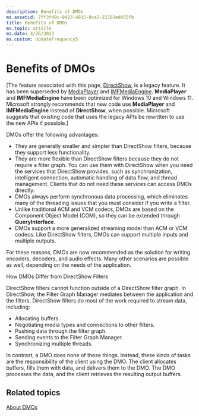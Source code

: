 ```yaml
---
description: Benefits of DMOs
ms.assetid: 7ff3fd9c-9423-4915-8ce2-22783ed455fb
title: Benefits of DMOs
ms.topic: article
ms.date: 4/26/2023
ms.custom: UpdateFrequency5
---
```


# Benefits of DMOs

\[The feature associated with this page, [DirectShow](/windows/win32/directshow/directshow), is a legacy feature. It has been superseded by [MediaPlayer](/uwp/api/Windows.Media.Playback.MediaPlayer) and [IMFMediaEngine](/windows/win32/api/mfmediaengine/nn-mfmediaengine-imfmediaengine). **MediaPlayer** and **IMFMediaEngine** have been optimized for Windows 10 and Windows 11. Microsoft strongly recommends that new code use **MediaPlayer** and **IMFMediaEngine** instead of **DirectShow**, when possible. Microsoft suggests that existing code that uses the legacy APIs be rewritten to use the new APIs if possible.\]

DMOs offer the following advantages:

-   They are generally smaller and simpler than DirectShow filters, because they support less functionality.
-   They are more flexible than DirectShow filters because they do not require a filter graph. You can use them with DirectShow when you need the services that DirectShow provides, such as synchronization, intelligent connection, automatic handling of data flow, and thread management. Clients that do not need these services can access DMOs directly.
-   DMOs always perform synchronous data processing, which eliminates many of the threading issues that you must consider if you write a filter.
-   Unlike traditional ACM and VCM codecs, DMOs are based on the Component Object Model (COM), so they can be extended through **QueryInterface**.
-   DMOs support a more generalized streaming model than ACM or VCM codecs. Like DirectShow filters, DMOs can support multiple inputs and multiple outputs.

For these reasons, DMOs are now recommended as the solution for writing encoders, decoders, and audio effects. Many other scenarios are possible as well, depending on the needs of the application.

How DMOs Differ from DirectShow Filters

DirectShow filters cannot function outside of a DirectShow filter graph. In DirectShow, the Filter Graph Manager mediates between the application and the filters. DirectShow filters do most of the work required to stream data, including:

-   Allocating buffers.
-   Negotiating media types and connections to other filters.
-   Pushing data through the filter graph.
-   Sending events to the Filter Graph Manager.
-   Synchronizing multiple threads.

In contrast, a DMO does none of these things. Instead, these kinds of tasks are the responsibility of the client using the DMO. The client allocates buffers, fills them with data, and delivers them to the DMO. The DMO processes the data, and the client retrieves the resulting output buffers.

## Related topics

<dl> <dt>

[About DMOs](about-dmos.md)
</dt> </dl>

 

 



